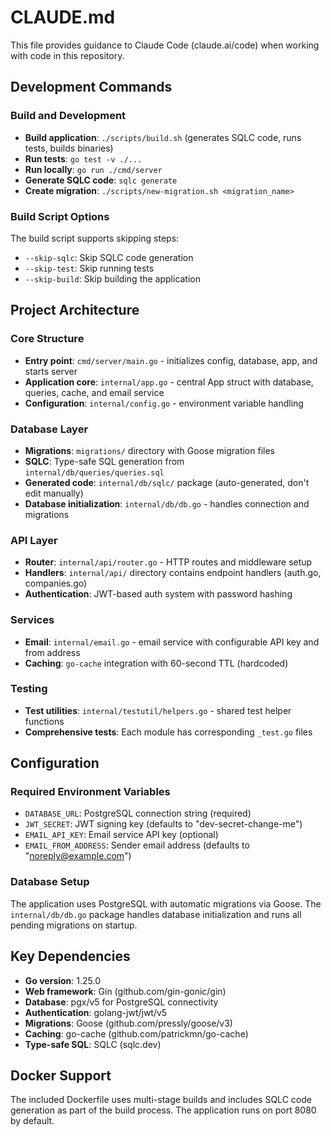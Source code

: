 # CLAUDE.md

This file provides guidance to Claude Code (claude.ai/code) when working with code in this repository.

## Development Commands

### Build and Development
- **Build application**: `./scripts/build.sh` (generates SQLC code, runs tests, builds binaries)
- **Run tests**: `go test -v ./...`
- **Run locally**: `go run ./cmd/server`
- **Generate SQLC code**: `sqlc generate`
- **Create migration**: `./scripts/new-migration.sh <migration_name>`

### Build Script Options
The build script supports skipping steps:
- `--skip-sqlc`: Skip SQLC code generation
- `--skip-test`: Skip running tests  
- `--skip-build`: Skip building the application

## Project Architecture

### Core Structure
- **Entry point**: `cmd/server/main.go` - initializes config, database, app, and starts server
- **Application core**: `internal/app.go` - central App struct with database, queries, cache, and email service
- **Configuration**: `internal/config.go` - environment variable handling

### Database Layer
- **Migrations**: `migrations/` directory with Goose migration files
- **SQLC**: Type-safe SQL generation from `internal/db/queries/queries.sql`
- **Generated code**: `internal/db/sqlc/` package (auto-generated, don't edit manually)
- **Database initialization**: `internal/db/db.go` - handles connection and migrations

### API Layer
- **Router**: `internal/api/router.go` - HTTP routes and middleware setup
- **Handlers**: `internal/api/` directory contains endpoint handlers (auth.go, companies.go)
- **Authentication**: JWT-based auth system with password hashing

### Services
- **Email**: `internal/email.go` - email service with configurable API key and from address
- **Caching**: `go-cache` integration with 60-second TTL (hardcoded)

### Testing
- **Test utilities**: `internal/testutil/helpers.go` - shared test helper functions
- **Comprehensive tests**: Each module has corresponding `_test.go` files

## Configuration

### Required Environment Variables
- `DATABASE_URL`: PostgreSQL connection string (required)
- `JWT_SECRET`: JWT signing key (defaults to "dev-secret-change-me")
- `EMAIL_API_KEY`: Email service API key (optional)
- `EMAIL_FROM_ADDRESS`: Sender email address (defaults to "noreply@example.com")

### Database Setup
The application uses PostgreSQL with automatic migrations via Goose. The `internal/db/db.go` package handles database initialization and runs all pending migrations on startup.

## Key Dependencies
- **Go version**: 1.25.0
- **Web framework**: Gin (github.com/gin-gonic/gin)
- **Database**: pgx/v5 for PostgreSQL connectivity
- **Authentication**: golang-jwt/jwt/v5
- **Migrations**: Goose (github.com/pressly/goose/v3)
- **Caching**: go-cache (github.com/patrickmn/go-cache)
- **Type-safe SQL**: SQLC (sqlc.dev)

## Docker Support
The included Dockerfile uses multi-stage builds and includes SQLC code generation as part of the build process. The application runs on port 8080 by default.
